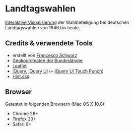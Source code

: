 Landtagswahlen
==============

[Interaktive Visualisierung](http://isellsoap.github.com/landtagswahlen/) der Wahlbeteiligung bei deutschen Landtagswahlen von 1946 bis heute.

## Credits & verwendete Tools

* erstellt von [Francesco Schwarz](https://twitter.com/isellsoap)
* [Geokoordinaten der Bundesländer](https://github.com/isellsoap/deutschlandGeoJSON)
* [Leaflet](http://leafletjs.com/)
* [jQuery](http://jquery.com/), [jQuery UI](http://jqueryui.com/) (+ [jQuery UI Touch Punch](https://github.com/furf/jquery-ui-touch-punch))
* [Hint.css](https://github.com/chinchang/hint.css)

## Browser

Getestet in folgenden Browsern (Mac OS X 10.8):

* Chrome 26+
* Firefox 20+
* Safari 6+